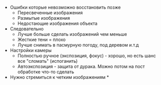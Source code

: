 * Ошибки которые невозможно восстановить позже 
	* Пересвеченные изображения
	* Размытые изображения
	* Недостающие изображения объекта
* Следовательно
	* Лучше больше сделать изображений чем меньше
	* Жесткие тени = плохо
	* Лучше снимать в пасмурную погоду, под деревом и.т.д
* Настройки камеры
	* Полностью ручное (экспозиция, фокус) - хорошо, но есть шанс все "сломать" (испоганить)
	* Автоэкспозиция - защита от дурака. Можно потом на пост обработке что-то сделать
* Нужно стремиться к четким изображениям
	* 